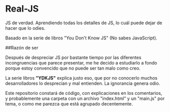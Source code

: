 # Real-JS
JS de verdad. Aprendiendo todas los detalles de JS, lo cuál puede dejar de hacer que lo odies.

Basado en la serie de libros "You Don't Know JS" (No sabes JavaScript).

##Razón de ser

Después de despreciar JS por bastante tiempo por las diferentes incongruencias que parece presentar, me he decido a estudiarlo a fondo porque estoy convencido que no puede ser tan malo como creo.

La serie libros **"YDKJS"** explica justo eso, que por no conocerlo muchos desarrolladores lo desprecian y mal entienden. La ignorancia genera odio.

Este repositorio constará de código, con explicaciones en los comentarios, y probablemente una carpeta con un archivo "index.html" y un "main.js" por tema, o como me parezca que está agrupado decentemente.

